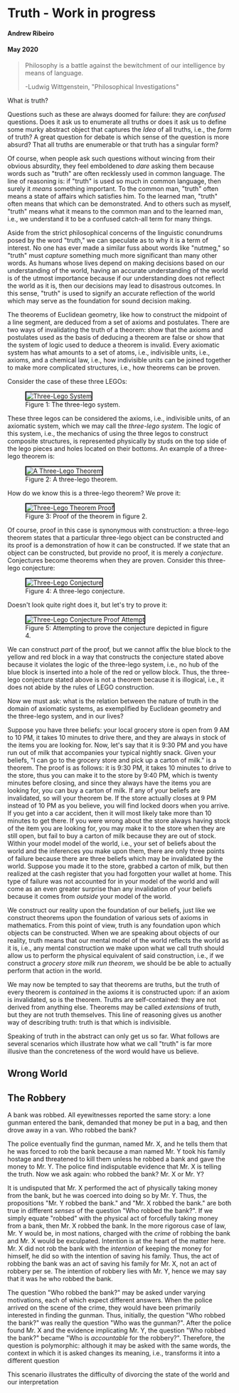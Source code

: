 # Truth - Work in progress 
#### Andrew Ribeiro 
#### May 2020

> Philosophy is a battle against the bewitchment of our intelligence by means of language. 
> 
>-Ludwig Wittgenstein, "Philosophical Investigations" 

What *is* truth? 

Questions such as these are always doomed for failure: they are *confused* questions. Does it ask us to enumerate all truths or does it ask us to define some murky abstract object that captures the *Idea* of all truths, i.e., the *form* of truth? A great question for debate is which sense of the question is more absurd? That all truths are enumerable or that truth has a singular form?

Of course, when people ask such questions without wincing from their obvious absurdity, they feel emboldened to *dare* asking them because words such as "truth" are often recklessly used in common language. The line of reasoning is: if "truth" is used so much in common language, then surely it *means* something important. To the common man, "truth" often means a state of affairs which satisfies him. To the learned man, "truth" often means that which can be demonstrated. And to others such as myself, "truth" means what it means to the common man and to the learned man, i.e., we understand it to be a confused catch-all term for many things.

Aside from the strict philosophical concerns of the linguistic conundrums posed by the word "truth," we can speculate as to why it is a term of interest. No one has ever made a similar fuss about words like "nutmeg," so "truth" must *capture* something much more significant than many other words. As humans whose lives depend on making decisions based on our understanding of the world, having an accurate understanding of the world is of the utmost importance because if our understanding does not reflect the world as it is, then our decisions may lead to disastrous outcomes. In this sense, "truth" is used to signify an accurate reflection of the world which may serve as the foundation for sound decision making. 

The theorems of Euclidean geometry, like how to construct the midpoint of a line segment, are deduced from a set of axioms and postulates. There are two ways of invalidating the truth of a theorem: show that the axioms and postulates used as the basis of deducing a theorem are false or show that the system of logic used to deduce a theorem is invalid. Every axiomatic system has what amounts to a set of atoms, i.e., indivisible units, i.e., axioms, and a chemical law, i.e., how indivisible units can be joined together to make more complicated structures, i.e., how theorems can be proven. 

Consider the case of these three LEGOs: 

<figure class="image">
  <img src="img/5_11_2020_2.jpeg" alt="Three-Lego System" border="2">
  <figcaption>Figure 1: The three-lego system. </figcaption>  
</figure>

These three legos can be considered the axioms, i.e., indivisible units, of an axiomatic system, which we may call the *three-lego system*. The logic of this system, i.e., the mechanics of using the three legos to construct composite structures, is represented physically by studs on the top side of the lego pieces and holes located on their bottoms. An example of a three-lego theorem is: 

<figure class="image">
  <img src="img/5_11_2020_5.jpeg" alt="A Three-Lego Theorem" border="2">
  <figcaption>Figure 2: A three-lego theorem.</figcaption>  
</figure>

How do we know this is a three-lego theorem? We prove it: 

<figure class="image">
  <img src="img/5_11_2020_6.png" alt="Three-Lego Theorem Proof" border="2">
  <figcaption>Figure 3: Proof of the theorem in figure 2.</figcaption>  
</figure>

Of course, proof in this case is synonymous with construction: a three-lego theorem states that a particular three-lego object can be constructed and its proof is a demonstration of how it can be constructed. If we state that an object can be constructed, but provide no proof, it is merely a *conjecture*. Conjectures become theorems when they are proven. Consider this three-lego conjecture: 

<figure class="image">
  <img src="img/5_11_2020_4.jpeg" alt="Three-Lego Conjecture" border="2">
  <figcaption>Figure 4: A three-lego conjecture.</figcaption>  
</figure>

Doesn't look quite right does it, but let's try to prove it:

<figure class="image">
  <img src="img/5_11_2020_7.png" alt="Three-Lego Conjecture Proof Attempt" border="2">
  <figcaption>Figure 5: Attempting to prove the conjecture depicted in figure 4.</figcaption>  
</figure>

We can construct *part* of the proof, but we cannot affix the blue block to the yellow and red block in a way that constructs the conjecture stated above because it violates the logic of the three-lego system, i.e., no hub of the blue block is inserted into a hole of the red or yellow block. Thus, the three-lego conjecture stated above is not a theorem because it is illogical, i.e., it does not abide by the rules of LEGO construction. 

Now we must ask: what is the relation between the nature of truth in the domain of axiomatic systems, as exemplified by Euclidean geometry and the three-lego system, and in our lives? 

Suppose you have three beliefs: your local grocery store is open from 9 AM to 10 PM, it takes 10 minutes to drive there, and they are always in stock of the items you are looking for. Now, let's say that it is 9:30 PM and you have run out of milk that accompanies your typical nightly snack. Given your beliefs, "I can go to the grocery store and pick up a carton of milk." is a theorem. The proof is as follows: it is 9:30 PM, it takes 10 minutes to drive to the store, thus you can make it to the store by 9:40 PM, which is twenty minutes before closing, and since they always have the items you are looking for, you can buy a carton of milk. If any of your beliefs are invalidated, so will your theorem be. If the store actually closes at 9 PM instead of 10 PM as you believe, you will find locked doors when you arrive. If you get into a car accident, then it will most likely take more than 10 minutes to get there. If you were wrong about the store always having stock of the item you are looking for, you may make it to the store when they are still open, but fail to buy a carton of milk because they are out of stock. Within your model model of the world, i.e., your set of beliefs about the world and the inferences you make upon them, there are only three points of failure because there are three beliefs which may be invalidated by the world. Suppose you made it to the store, grabbed a carton of milk, but then realized at the cash register that you had forgotten your wallet at home. This type of failure was not accounted for in your model of the world and will come as an even greater surprise than any invalidation of your beliefs because it comes from *outside* your model of the world. 

We construct our reality upon the foundation of our beliefs, just like we construct theorems upon the foundation of various sets of axioms in mathematics. From this point of view, truth is any foundation upon which objects can be constructed. When we are speaking about objects of our reality, truth means that our mental model of the world reflects the world as it is, i.e., any mental construction we make upon what we call truth should allow us to perform the physical equivalent of said construction, i.e., if we construct a *grocery store milk run theorem*, we should be be able to actually perform that action in the world. 

We may now be tempted to say that theorems are truths, but the truth of every theorem is *contained* in the axioms it is constructed upon: if an axiom is invalidated, so is the theorem. Truths are self-contained: they are not derived from anything else. Theorems may be called *extensions* of truth, but they are not truth themselves. This line of reasoning gives us another way of describing truth: truth is that which is indivisible. 

Speaking of truth in the abstract can only get us so far. What follows are several scenarios which illustrate how what we call "truth" is far more illusive than the concreteness of the word would have us believe. 

## Wrong World

## The Robbery
A bank was robbed. All eyewitnesses reported the same story: a lone gunman entered the bank, demanded that money be put in a bag, and then drove away in a van. Who robbed the bank? 

The police eventually find the gunman, named Mr. X, and he tells them that he was forced to rob the bank because a man named Mr. Y took his family hostage and threatened to kill them unless he robbed a bank and gave the money to Mr. Y. The police find indisputable evidence that Mr. X is telling the truth. Now we ask again: who robbed the bank? Mr. X or Mr. Y? 

It is undisputed that Mr. X performed the act of physically taking money from the bank, but he was coerced into doing so by Mr. Y. Thus, the propositions "Mr. Y robbed the bank." and "Mr. X robbed the bank." are both true in different *senses* of the question "Who robbed the bank?". If we simply equate "robbed" with the physical act of forcefully taking money from a bank, then Mr. X robbed the bank. In the more rigorous case of law, Mr. Y would be, in most nations, charged with the *crime* of robbing the bank and Mr. X would be exculpated. Intention is at the heart of the matter here. Mr. X did not rob the bank with the *intention* of keeping the money for himself, he did so with the intention of saving his family. Thus, the act of robbing the bank was an act of saving his family for Mr. X, not an act of robbery per se. The intention of robbery lies with Mr. Y, hence we may say that it was he who robbed the bank. 

The question "Who robbed the bank?" may be asked under varying motivations, each of which expect different answers. When the police arrived on the scene of the crime, they would have been primarily interested in finding the gunman. Thus, initially, the question "Who robbed the bank?" was really the question "Who was the gunman?". After the police found Mr. X and the evidence implicating Mr. Y, the question "Who robbed the bank?" became "Who is *accountable* for the robbery?". Therefore, the question is polymorphic: although it may be asked with the same words, the context in which it is asked changes its meaning, i.e., transforms it into a different question

This scenario illustrates the difficulty of divorcing the state of the world and our interpretation 